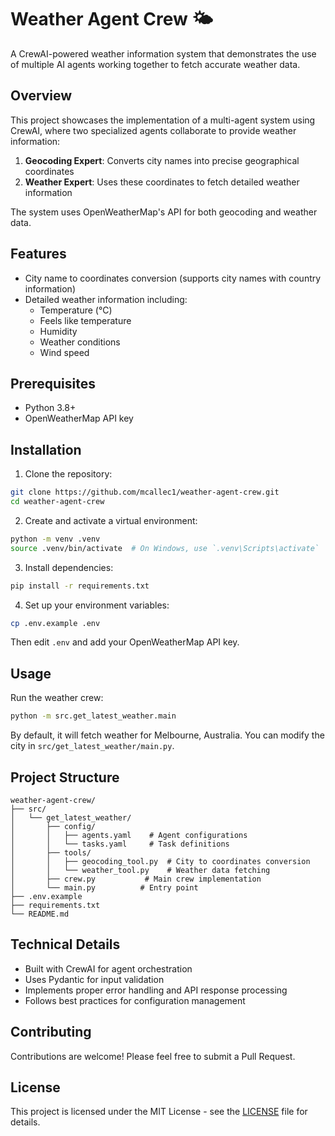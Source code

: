 # Weather Agent Crew 🌤️

A CrewAI-powered weather information system that demonstrates the use of multiple AI agents working together to fetch accurate weather data.

## Overview

This project showcases the implementation of a multi-agent system using CrewAI, where two specialized agents collaborate to provide weather information:

1. **Geocoding Expert**: Converts city names into precise geographical coordinates
2. **Weather Expert**: Uses these coordinates to fetch detailed weather information

The system uses OpenWeatherMap's API for both geocoding and weather data.

## Features

- City name to coordinates conversion (supports city names with country information)
- Detailed weather information including:
  - Temperature (°C)
  - Feels like temperature
  - Humidity
  - Weather conditions
  - Wind speed

## Prerequisites

- Python 3.8+
- OpenWeatherMap API key

## Installation

1. Clone the repository:

```bash
git clone https://github.com/mcallec1/weather-agent-crew.git
cd weather-agent-crew
```

2. Create and activate a virtual environment:

```bash
python -m venv .venv
source .venv/bin/activate  # On Windows, use `.venv\Scripts\activate`
```

3. Install dependencies:

```bash
pip install -r requirements.txt
```

4. Set up your environment variables:

```bash
cp .env.example .env
```

Then edit `.env` and add your OpenWeatherMap API key.

## Usage

Run the weather crew:

```bash
python -m src.get_latest_weather.main
```

By default, it will fetch weather for Melbourne, Australia. You can modify the city in `src/get_latest_weather/main.py`.

## Project Structure

```
weather-agent-crew/
├── src/
│   └── get_latest_weather/
│       ├── config/
│       │   ├── agents.yaml    # Agent configurations
│       │   └── tasks.yaml     # Task definitions
│       ├── tools/
│       │   ├── geocoding_tool.py  # City to coordinates conversion
│       │   └── weather_tool.py    # Weather data fetching
│       ├── crew.py           # Main crew implementation
│       └── main.py          # Entry point
├── .env.example
├── requirements.txt
└── README.md
```

## Technical Details

- Built with CrewAI for agent orchestration
- Uses Pydantic for input validation
- Implements proper error handling and API response processing
- Follows best practices for configuration management

## Contributing

Contributions are welcome! Please feel free to submit a Pull Request.

## License

This project is licensed under the MIT License - see the [LICENSE](LICENSE) file for details.
